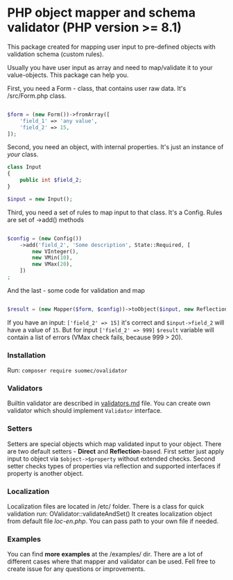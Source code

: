 # PHP object mapper and schema validator (PHP version >= 8.1)

This package created for mapping user input to pre-defined objects with validation schema (custom rules).

Usually you have user input as array and need to map/validate it to your value-objects. This package can help you.

First, you need a Form - class, that contains user raw data. It's /src/Form.php class.

```php

$form = (new Form())->fromArray([
    'field_1' => 'any value',
    'field_2' => 15,
]);

```

Second, you need an object, with internal properties. It's just an instance of *your* class.

```php
class Input
{
    public int $field_2;
}

$input = new Input();
```

Third, you need a set of rules to map input to that class. It's a Config. Rules are set of ->add() methods

```php

$config = (new Config())
    ->add('field_2', 'Some description', State::Required, [
        new VInteger(),
        new VMin(10),
        new VMax(20),
    ])
;

```

And the last - some code for validation and map

```php

$result = (new Mapper($form, $config))->toObject($input, new ReflectionSetter());

```

If you have an input: `['field_2' => 15]` it's correct and `$input->field_2` will have a value of `15`. But for
input `['field_2' => 999]` `$result` variable will contain a list of errors (VMax check fails, because 999 > 20).

### Installation

Run: `composer require suomec/ovalidator`

### Validators

Builtin validator are described in [validators.md](validators.md) file. You can create own validator which
should implement `Validator` interface.

### Setters

Setters are special objects which map validated input to your object. There are two default setters - **Direct** and 
**Reflection**-based. First setter just apply input to object via `$object->$property` without extended checks. Second
setter checks types of properties via reflection and supported interfaces if property is another object.

### Localization

Localization files are located in /etc/ folder. There is a class for quick validation run: OValidator::validateAndSet()
It creates localization object from default file *loc-en.php*. You can pass path to your own file if needed.

### Examples

You can find **more examples** at the /examples/ dir. There are a lot of different cases where that mapper and validator
can be used. Fell free to create issue for any questions or improvements.
